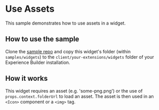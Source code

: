 # Use Assets
This sample demonstrates how to use assets in a widget.

## How to use the sample
Clone the [sample repo](https://github.com/esri/arcgis-experience-builder-sdk-resources) and copy this widget's folder (within `samples/widgets`) to the `client/your-extensions/widgets` folder of your Experience Builder installation. 

## How it works
This widget requires an asset (e.g. 'some-png.png') or the use of `props.context.folderUrl` to load an asset. The asset is then used in an `<Icon>` component or a `<img>` tag.
